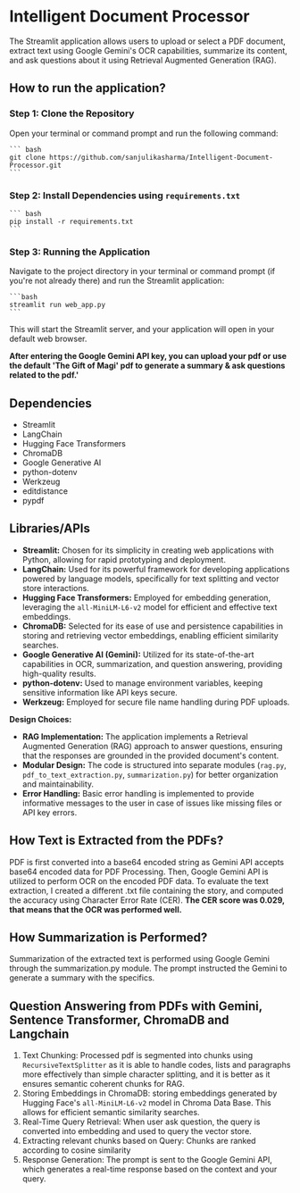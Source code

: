 # Intelligent Document Processor 

The Streamlit application allows users to upload or select a PDF document, extract text using Google Gemini's OCR capabilities, summarize its content, and ask questions about it using Retrieval Augmented Generation (RAG).

## How to run the application?

### Step 1: Clone the Repository 
Open your terminal or command prompt and run the following command:

    ``` bash
    git clone https://github.com/sanjulikasharma/Intelligent-Document-Processor.git
    ```
### Step 2: Install Dependencies using `requirements.txt`
    ``` bash
    pip install -r requirements.txt
    ```
### Step 3: Running the Application 
Navigate to the project directory in your terminal or command prompt (if you're not already there) and run the Streamlit application: 

    ```bash
    streamlit run web_app.py
    ```
This will start the Streamlit server, and your application will open in your default web browser.

**After entering the Google Gemini API key, you can upload your pdf or use the default 'The Gift of Magi' pdf to generate a summary & ask questions related to the pdf.'**
## Dependencies

-   Streamlit
-   LangChain
-   Hugging Face Transformers
-   ChromaDB
-   Google Generative AI
-   python-dotenv
-   Werkzeug
-   editdistance
-   pypdf

## Libraries/APIs 

-   **Streamlit:** Chosen for its simplicity in creating web applications with Python, allowing for rapid prototyping and deployment.
-   **LangChain:** Used for its powerful framework for developing applications powered by language models, specifically for text splitting and vector store interactions.
-   **Hugging Face Transformers:** Employed for embedding generation, leveraging the `all-MiniLM-L6-v2` model for efficient and effective text embeddings.
-   **ChromaDB:** Selected for its ease of use and persistence capabilities in storing and retrieving vector embeddings, enabling efficient similarity searches.
-   **Google Generative AI (Gemini):** Utilized for its state-of-the-art capabilities in OCR, summarization, and question answering, providing high-quality results.
-   **python-dotenv:** Used to manage environment variables, keeping sensitive information like API keys secure.
-   **Werkzeug:** Employed for secure file name handling during PDF uploads.

**Design Choices:**

-   **RAG Implementation:** The application implements a Retrieval Augmented Generation (RAG) approach to answer questions, ensuring that the responses are grounded in the provided document's content.
-   **Modular Design:** The code is structured into separate modules (`rag.py`, `pdf_to_text_extraction.py`, `summarization.py`) for better organization and maintainability.
-   **Error Handling:** Basic error handling is implemented to provide informative messages to the user in case of issues like missing files or API key errors.

## How Text is Extracted from the PDFs?
PDF is first converted into a base64 encoded string as Gemini API accepts base64 encoded data for PDF Processing. Then, Google Gemini API is utilized to perform OCR on the encoded PDF data.
To evaluate the text extraction, I created a different .txt file containing the story, and computed the accuracy using Character Error Rate (CER). 
**The CER score was 0.029, that means that the OCR was performed well.**

## How Summarization is Performed?
Summarization of the extracted text is performed using Google Gemini through the summarization.py module. The prompt instructed the Gemini to generate a summary with the specifics.

## Question Answering from PDFs with Gemini, Sentence Transformer, ChromaDB and Langchain

1. Text Chunking: Processed pdf is segmented into chunks using `RecursiveTextSplitter` as it is able to handle codes, lists and paragraphs more effectively than simple character splitting, and it is better as it ensures semantic coherent chunks for RAG.
2. Storing Embeddings in ChromaDB: storing embeddings generated by Hugging Face's `all-MiniLM-L6-v2` model in Chroma Data Base. This allows for efficient semantic similarity searches.
3. Real-Time Query Retrieval: When user ask question, the query is converted into embedding and used to query the vector store.
4. Extracting relevant chunks based on Query: Chunks are ranked according to cosine similarity
5. Response Generation: The prompt is sent to the Google Gemini API, which generates a real-time response based on the context and your query.








